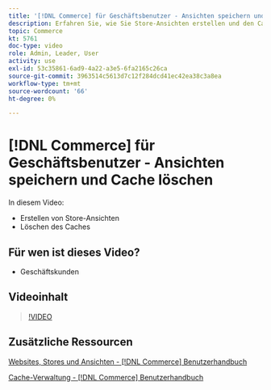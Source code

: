 ```yaml
---
title: '[!DNL Commerce] für Geschäftsbenutzer - Ansichten speichern und Cache löschen'
description: Erfahren Sie, wie Sie Store-Ansichten erstellen und den Cache löschen.
topic: Commerce
kt: 5761
doc-type: video
role: Admin, Leader, User
activity: use
exl-id: 53c35861-6ad9-4a22-a3e5-6fa2165c26ca
source-git-commit: 3963514c5613d7c12f284dcd41ec42ea38c3a8ea
workflow-type: tm+mt
source-wordcount: '66'
ht-degree: 0%

---
```


# [!DNL Commerce] für Geschäftsbenutzer - Ansichten speichern und Cache löschen

In diesem Video:

- Erstellen von Store-Ansichten
- Löschen des Caches

## Für wen ist dieses Video?

- Geschäftskunden

## Videoinhalt

>[!VIDEO](https://video.tv.adobe.com/v/35946?quality=12&learn=on)

## Zusätzliche Ressourcen

[Websites, Stores und Ansichten - [!DNL Commerce] Benutzerhandbuch](https://docs.magento.com/user-guide/stores/websites-stores-views.html)

[Cache-Verwaltung - [!DNL Commerce] Benutzerhandbuch](https://docs.magento.com/user-guide/system/cache-management.html)
